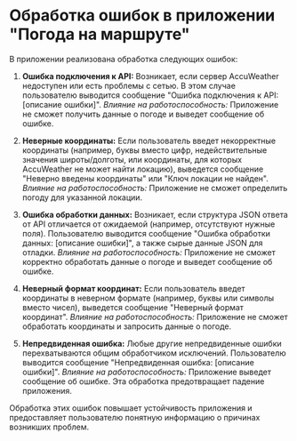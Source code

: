 # Обработка ошибок в приложении "Погода на маршруте"

В приложении реализована обработка следующих ошибок:

1. **Ошибка подключения к API:**  Возникает, если сервер AccuWeather недоступен или есть проблемы с сетью.  В этом случае пользователю выводится сообщение "Ошибка подключения к API: \[описание ошибки]". *Влияние на работоспособность:*  Приложение не сможет получить данные о погоде и выведет сообщение об ошибке.

2. **Неверные координаты:**  Если пользователь введет некорректные координаты (например, буквы вместо цифр, недействительные значения широты/долготы, или координаты, для которых AccuWeather не может найти локацию), выведется сообщение "Неверно введены координаты" или "Ключ локации не найден". *Влияние на работоспособность:* Приложение не сможет определить погоду для указанной локации.

3. **Ошибка обработки данных:**  Возникает, если структура JSON ответа от API отличается от ожидаемой (например, отсутствуют нужные поля).  Пользователю выводится сообщение "Ошибка обработки данных: \[описание ошибки]", а также сырые данные JSON для отладки.  *Влияние на работоспособность:*  Приложение не сможет корректно обработать данные о погоде и выведет сообщение об ошибке.

4. **Неверный формат координат:** Если пользователь введет координаты в неверном формате (например, буквы или символы вместо чисел), выведется сообщение "Неверный формат координат".  *Влияние на работоспособность:*  Приложение не сможет обработать координаты и запросить данные о погоде.


5. **Непредвиденная ошибка:**  Любые другие непредвиденные ошибки перехватываются общим обработчиком исключений.  Пользователю выводится сообщение "Непредвиденная ошибка: \[описание ошибки]". *Влияние на работоспособность:*  Приложение выведет сообщение об ошибке.  Эта обработка предотвращает падение приложения.


  Обработка этих ошибок повышает устойчивость приложения и предоставляет пользователю понятную информацию о причинах возникших проблем.
